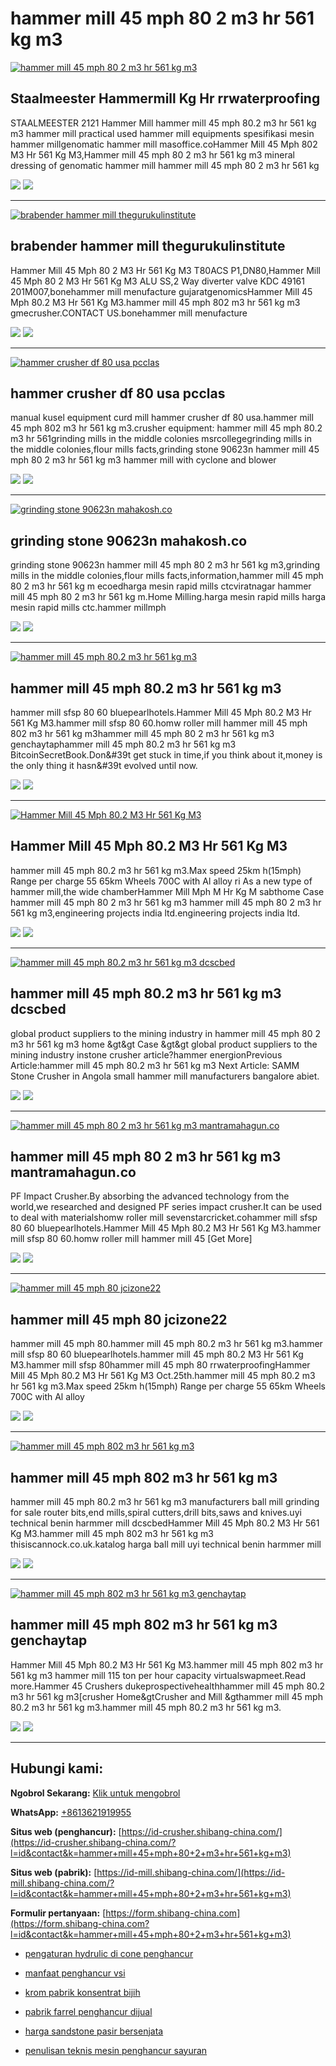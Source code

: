 # hammer mill 45 mph 80 2 m3 hr 561 kg m3

<a href="https://swt.shibang-china.com/?l=id&img&k=hammer+mill+45+mph+80+2+m3+hr+561+kg+m3" target="_blank">![hammer mill 45 mph 80 2 m3 hr 561 kg m3](http://static.shibang-china.com/all-800x300/719.jpg)</a>

## Staalmeester Hammermill Kg Hr rrwaterproofing
STAALMEESTER 2121 Hammer Mill hammer mill 45 mph 80.2 m3 hr 561 kg m3 hammer mill practical used hammer mill equipments spesifikasi mesin hammer millgenomatic hammer mill masoffice.coHammer Mill 45 Mph 802 M3 Hr 561 Kg M3,Hammer mill 45 mph 80 2 m3 hr 561 kg m3 mineral dressing of genomatic hammer mill hammer mill 45 mph 80 2 m3 hr 561 kg


<a href="https://whatsapp.shibangsoft.com/WhatsApp.php" target="_blank" title="WhatsApp">![](http://static.shibang-china.com/icon/whatsapp.png)</a> <a href="https://swt.shibang-china.com/?l=id&icon&k=hammer+mill+45+mph+80+2+m3+hr+561+kg+m3" target="_blank">![](http://static.shibang-china.com/icon/chat-id.png)</a>

---

<a href="https://swt.shibang-china.com/?l=id&img&k=hammer+mill+45+mph+80+2+m3+hr+561+kg+m3" target="_blank">![brabender hammer mill thegurukulinstitute](http://static.shibang-china.com/all-800x300/788.jpg)</a>

## brabender hammer mill thegurukulinstitute
Hammer Mill 45 Mph 80 2 M3 Hr 561 Kg M3 T80ACS P1,DN80,Hammer Mill 45 Mph 80 2 M3 Hr 561 Kg M3 ALU SS,2 Way diverter valve KDC 49161 201M007,bonehammer mill menufacture gujaratgenomicsHammer Mill 45 Mph 80.2 M3 Hr 561 Kg M3.hammer mill 45 mph 802 m3 hr 561 kg m3 gmecrusher.CONTACT US.bonehammer mill menufacture


<a href="https://whatsapp.shibangsoft.com/WhatsApp.php" target="_blank" title="WhatsApp">![](http://static.shibang-china.com/icon/whatsapp.png)</a> <a href="https://swt.shibang-china.com/?l=id&icon&k=hammer+mill+45+mph+80+2+m3+hr+561+kg+m3" target="_blank">![](http://static.shibang-china.com/icon/chat-id.png)</a>

---

<a href="https://swt.shibang-china.com/?l=id&img&k=hammer+mill+45+mph+80+2+m3+hr+561+kg+m3" target="_blank">![hammer crusher df 80 usa pcclas](http://static.shibang-china.com/all-800x300/1415.jpg)</a>

## hammer crusher df 80 usa pcclas
manual kusel equipment curd mill hammer crusher df 80 usa.hammer mill 45 mph 802 m3 hr 561 kg m3.crusher equipment: hammer mill 45 mph 80.2 m3 hr 561grinding mills in the middle colonies msrcollegegrinding mills in the middle colonies,flour mills facts,grinding stone 90623n hammer mill 45 mph 80 2 m3 hr 561 kg m3 hammer mill with cyclone and blower


<a href="https://whatsapp.shibangsoft.com/WhatsApp.php" target="_blank" title="WhatsApp">![](http://static.shibang-china.com/icon/whatsapp.png)</a> <a href="https://swt.shibang-china.com/?l=id&icon&k=hammer+mill+45+mph+80+2+m3+hr+561+kg+m3" target="_blank">![](http://static.shibang-china.com/icon/chat-id.png)</a>

---

<a href="https://swt.shibang-china.com/?l=id&img&k=hammer+mill+45+mph+80+2+m3+hr+561+kg+m3" target="_blank">![grinding stone 90623n mahakosh.co](http://static.shibang-china.com/all-800x300/807.jpg)</a>

## grinding stone 90623n mahakosh.co
grinding stone 90623n hammer mill 45 mph 80 2 m3 hr 561 kg m3,grinding mills in the middle colonies,flour mills facts,information,hammer mill 45 mph 80 2 m3 hr 561 kg m ecoedharga mesin rapid mills ctcviratnagar hammer mill 45 mph 80 2 m3 hr 561 kg m.Home Milling.harga mesin rapid mills harga mesin rapid mills ctc.hammer millmph


<a href="https://whatsapp.shibangsoft.com/WhatsApp.php" target="_blank" title="WhatsApp">![](http://static.shibang-china.com/icon/whatsapp.png)</a> <a href="https://swt.shibang-china.com/?l=id&icon&k=hammer+mill+45+mph+80+2+m3+hr+561+kg+m3" target="_blank">![](http://static.shibang-china.com/icon/chat-id.png)</a>

---

<a href="https://swt.shibang-china.com/?l=id&img&k=hammer+mill+45+mph+80+2+m3+hr+561+kg+m3" target="_blank">![hammer mill 45 mph 80.2 m3 hr 561 kg m3](http://static.shibang-china.com/all-800x300/951.jpg)</a>

## hammer mill 45 mph 80.2 m3 hr 561 kg m3
hammer mill sfsp 80 60 bluepearlhotels.Hammer Mill 45 Mph 80.2 M3 Hr 561 Kg M3.hammer mill sfsp 80 60.homw roller mill hammer mill 45 mph 802 m3 hr 561 kg m3hammer mill 45 mph 80 2 m3 hr 561 kg m3 genchaytaphammer mill 45 mph 80.2 m3 hr 561 kg m3 BitcoinSecretBook.Don&#39t get stuck in time,if you think about it,money is the only thing it hasn&#39t evolved until now.


<a href="https://whatsapp.shibangsoft.com/WhatsApp.php" target="_blank" title="WhatsApp">![](http://static.shibang-china.com/icon/whatsapp.png)</a> <a href="https://swt.shibang-china.com/?l=id&icon&k=hammer+mill+45+mph+80+2+m3+hr+561+kg+m3" target="_blank">![](http://static.shibang-china.com/icon/chat-id.png)</a>

---

<a href="https://swt.shibang-china.com/?l=id&img&k=hammer+mill+45+mph+80+2+m3+hr+561+kg+m3" target="_blank">![Hammer Mill 45 Mph 80.2 M3 Hr 561 Kg M3](http://static.shibang-china.com/all-800x300/1407.jpg)</a>

## Hammer Mill 45 Mph 80.2 M3 Hr 561 Kg M3
hammer mill 45 mph 80.2 m3 hr 561 kg m3.Max speed 25km h(15mph) Range per charge 55 65km Wheels 700C with Al alloy ri As a new type of hammer mill,the wide chamberHammer Mill Mph M Hr Kg M sabthome Case hammer mill 45 mph 80 2 m3 hr 561 kg m3 hammer mill 45 mph 80 2 m3 hr 561 kg m3,engineering projects india ltd.engineering projects india ltd.


<a href="https://whatsapp.shibangsoft.com/WhatsApp.php" target="_blank" title="WhatsApp">![](http://static.shibang-china.com/icon/whatsapp.png)</a> <a href="https://swt.shibang-china.com/?l=id&icon&k=hammer+mill+45+mph+80+2+m3+hr+561+kg+m3" target="_blank">![](http://static.shibang-china.com/icon/chat-id.png)</a>

---

<a href="https://swt.shibang-china.com/?l=id&img&k=hammer+mill+45+mph+80+2+m3+hr+561+kg+m3" target="_blank">![hammer mill 45 mph 80.2 m3 hr 561 kg m3 dcscbed](http://static.shibang-china.com/all-800x300/311.jpg)</a>

## hammer mill 45 mph 80.2 m3 hr 561 kg m3 dcscbed
global product suppliers to the mining industry in hammer mill 45 mph 80 2 m3 hr 561 kg m3 home &gt&gt Case &gt&gt global product suppliers to the mining industry instone crusher article?hammer energionPrevious Article:hammer mill 45 mph 80.2 m3 hr 561 kg m3 Next Article: SAMM Stone Crusher in Angola small hammer mill manufacturers bangalore abiet.


<a href="https://whatsapp.shibangsoft.com/WhatsApp.php" target="_blank" title="WhatsApp">![](http://static.shibang-china.com/icon/whatsapp.png)</a> <a href="https://swt.shibang-china.com/?l=id&icon&k=hammer+mill+45+mph+80+2+m3+hr+561+kg+m3" target="_blank">![](http://static.shibang-china.com/icon/chat-id.png)</a>

---

<a href="https://swt.shibang-china.com/?l=id&img&k=hammer+mill+45+mph+80+2+m3+hr+561+kg+m3" target="_blank">![hammer mill 45 mph 80 2 m3 hr 561 kg m3 mantramahagun.co](http://static.shibang-china.com/all-800x300/1268.jpg)</a>

## hammer mill 45 mph 80 2 m3 hr 561 kg m3 mantramahagun.co
PF Impact Crusher.By absorbing the advanced technology from the world,we researched and designed PF series impact crusher.It can be used to deal with materialshomw roller mill sevenstarcricket.cohammer mill sfsp 80 60 bluepearlhotels.Hammer Mill 45 Mph 80.2 M3 Hr 561 Kg M3.hammer mill sfsp 80 60.homw roller mill hammer mill 45 [Get More]


<a href="https://whatsapp.shibangsoft.com/WhatsApp.php" target="_blank" title="WhatsApp">![](http://static.shibang-china.com/icon/whatsapp.png)</a> <a href="https://swt.shibang-china.com/?l=id&icon&k=hammer+mill+45+mph+80+2+m3+hr+561+kg+m3" target="_blank">![](http://static.shibang-china.com/icon/chat-id.png)</a>

---

<a href="https://swt.shibang-china.com/?l=id&img&k=hammer+mill+45+mph+80+2+m3+hr+561+kg+m3" target="_blank">![hammer mill 45 mph 80 jcizone22](http://static.shibang-china.com/all-800x300/1164.jpg)</a>

## hammer mill 45 mph 80 jcizone22
hammer mill 45 mph 80.hammer mill 45 mph 80.2 m3 hr 561 kg m3.hammer mill sfsp 80 60 bluepearlhotels.hammer mill 45 mph 80.2 M3 Hr 561 Kg M3.hammer mill sfsp 80hammer mill 45 mph 80 rrwaterproofingHammer Mill 45 Mph 80.2 M3 Hr 561 Kg M3 Oct.25th.hammer mill 45 mph 80.2 m3 hr 561 kg m3.Max speed 25km h(15mph) Range per charge 55 65km Wheels 700C with Al alloy


<a href="https://whatsapp.shibangsoft.com/WhatsApp.php" target="_blank" title="WhatsApp">![](http://static.shibang-china.com/icon/whatsapp.png)</a> <a href="https://swt.shibang-china.com/?l=id&icon&k=hammer+mill+45+mph+80+2+m3+hr+561+kg+m3" target="_blank">![](http://static.shibang-china.com/icon/chat-id.png)</a>

---

<a href="https://swt.shibang-china.com/?l=id&img&k=hammer+mill+45+mph+80+2+m3+hr+561+kg+m3" target="_blank">![hammer mill 45 mph 802 m3 hr 561 kg m3](http://static.shibang-china.com/all-800x300/1451.jpg)</a>

## hammer mill 45 mph 802 m3 hr 561 kg m3
hammer mill 45 mph 80.2 m3 hr 561 kg m3 manufacturers ball mill grinding for sale router bits,end mills,spiral cutters,drill bits,saws and knives.uyi technical benin harmmer mill dcscbedHammer Mill 45 Mph 80.2 M3 Hr 561 Kg M3.hammer mill 45 mph 802 m3 hr 561 kg m3 thisiscannock.co.uk.katalog harga ball mill uyi technical benin harmmer mill


<a href="https://whatsapp.shibangsoft.com/WhatsApp.php" target="_blank" title="WhatsApp">![](http://static.shibang-china.com/icon/whatsapp.png)</a> <a href="https://swt.shibang-china.com/?l=id&icon&k=hammer+mill+45+mph+80+2+m3+hr+561+kg+m3" target="_blank">![](http://static.shibang-china.com/icon/chat-id.png)</a>

---

<a href="https://swt.shibang-china.com/?l=id&img&k=hammer+mill+45+mph+80+2+m3+hr+561+kg+m3" target="_blank">![hammer mill 45 mph 802 m3 hr 561 kg m3 genchaytap](http://static.shibang-china.com/all-800x300/178.jpg)</a>

## hammer mill 45 mph 802 m3 hr 561 kg m3 genchaytap
Hammer Mill 45 Mph 80.2 M3 Hr 561 Kg M3.hammer mill 45 mph 802 m3 hr 561 kg m3 hammer mill 115 ton per hour capacity virtualswapmeet.Read more.Hammer 45 Crushers dukeprospectivehealthhammer mill 45 mph 80.2 m3 hr 561 kg m3[crusher Home&gtCrusher and Mill &gthammer mill 45 mph 80.2 m3 hr 561 kg m3.hammer mill 45 mph 80.2 m3 hr 561 kg m3.


<a href="https://whatsapp.shibangsoft.com/WhatsApp.php" target="_blank" title="WhatsApp">![](http://static.shibang-china.com/icon/whatsapp.png)</a> <a href="https://swt.shibang-china.com/?l=id&icon&k=hammer+mill+45+mph+80+2+m3+hr+561+kg+m3" target="_blank">![](http://static.shibang-china.com/icon/chat-id.png)</a>

---
## Hubungi kami:

**Ngobrol Sekarang:** [Klik untuk mengobrol](https://swt.shibang-china.com?l=id&contact&k=hammer+mill+45+mph+80+2+m3+hr+561+kg+m3)

**WhatsApp:**  [+8613621919955](https://whatsapp.shibangsoft.com/WhatsApp.php)

**Situs web (penghancur):** [https://id-crusher.shibang-china.com/](https://id-crusher.shibang-china.com/?l=id&contact&k=hammer+mill+45+mph+80+2+m3+hr+561+kg+m3)

**Situs web (pabrik):** [https://id-mill.shibang-china.com/](https://id-mill.shibang-china.com/?l=id&contact&k=hammer+mill+45+mph+80+2+m3+hr+561+kg+m3)

**Formulir pertanyaan:** [https://form.shibang-china.com](https://form.shibang-china.com?l=id&contact&k=hammer+mill+45+mph+80+2+m3+hr+561+kg+m3)

* [pengaturan hydrulic di cone penghancur](../23/pengaturan%20hydrulic%20di%20cone%20penghancur.md)

* [manfaat penghancur vsi](../28/manfaat%20penghancur%20vsi.md)

* [krom pabrik konsentrat bijih](../23/krom%20pabrik%20konsentrat%20bijih.md)

* [pabrik farrel penghancur dijual](../23/pabrik%20farrel%20penghancur%20dijual.md)

* [harga sandstone pasir bersenjata](../20/harga%20sandstone%20pasir%20bersenjata.md)

* [penulisan teknis mesin penghancur sayuran](../21/penulisan%20teknis%20mesin%20penghancur%20sayuran.md)